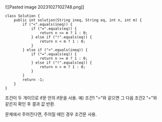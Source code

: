 ![[Pasted image 20231027102748.png]]

```
class Solution {
    public int solution(String ineq, String eq, int n, int m) {
        if ("<".equals(ineq)) {
            if ("=".equals(eq)) {
                return n <= m ? 1 : 0;
            } else if ("!".equals(eq)) {
                return n < m ? 1 : 0;
            }
        } else if (">".equals(ineq)) {
            if ("=".equals(eq)) {
                return n >= m ? 1 : 0;
            } else if ("!".equals(eq)) {
                return n > m ? 1 : 0;
            }
        }
        return -1;
    }
}
```
조건이 두 개이므로 if문 안의 if문을 사용.
예) 조건1 ">"와 같으면 그 다음 조건2 "="와 같은지 확인 후 결과 값 반환.

문제에서 주어진다면, 주어질 때인 경우 조건문 사용.